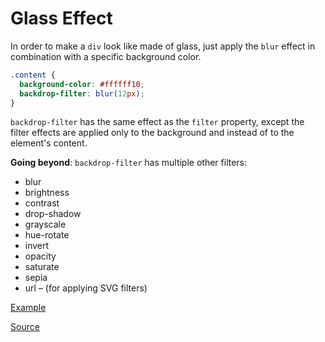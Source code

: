 # Glass Effect

In order to make a `div` look like made of glass, just apply the `blur` effect in combination with a specific background color.

```css
.content {
  background-color: #ffffff10;
  backdrop-filter: blur(12px);
}
```

`backdrop-filter` has the same effect as the `filter` property, except the filter effects are applied only to the background and instead of to the element's content.

**Going beyond**: `backdrop-filter` has multiple other filters:

* blur
* brightness
* contrast
* drop-shadow
* grayscale
* hue-rotate
* invert
* opacity
* saturate
* sepia
* url – (for applying SVG filters)

[Example](./glass-effect.html)

[Source](https://www.instagram.com/p/CZucmvvPJc3/)
